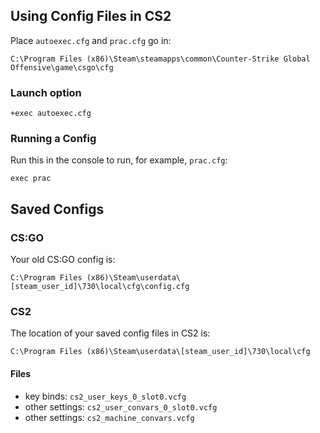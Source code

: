 ## Using Config Files in CS2

Place `autoexec.cfg` and `prac.cfg` go in:

```
C:\Program Files (x86)\Steam\steamapps\common\Counter-Strike Global Offensive\game\csgo\cfg
```

### Launch option

```
+exec autoexec.cfg
```

### Running a Config
Run this in the console to run, for example, `prac.cfg`:

```
exec prac
```

## Saved Configs

### CS:GO

Your old CS:GO config is:

```
C:\Program Files (x86)\Steam\userdata\[steam_user_id]\730\local\cfg\config.cfg
```

### CS2

The location of your saved config files in CS2 is:

```
C:\Program Files (x86)\Steam\userdata\[steam_user_id]\730\local\cfg
```

#### Files

- key binds: `cs2_user_keys_0_slot0.vcfg`
- other settings: `cs2_user_convars_0_slot0.vcfg`
- other settings: `cs2_machine_convars.vcfg`
